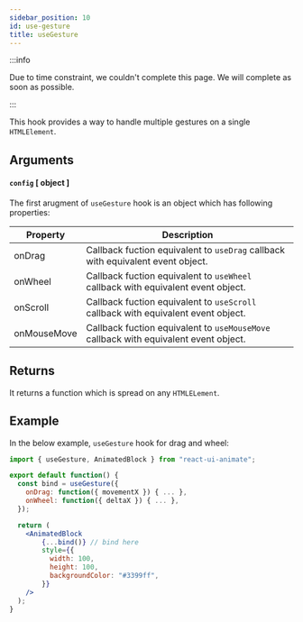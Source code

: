 ```yaml
---
sidebar_position: 10
id: use-gesture
title: useGesture
---
```


:::info

Due to time constraint, we couldn't complete this page. We will complete as soon as possible.

:::

This hook provides a way to handle multiple gestures on a single `HTMLElement`.

## Arguments

#### `config` [ object ]

The first arugment of `useGesture` hook is an object which has following properties:

| Property    | Description                                                                          |
| ----------- | ------------------------------------------------------------------------------------ |
| onDrag      | Callback fuction equivalent to `useDrag` callback with equivalent event object.      |
| onWheel     | Callback fuction equivalent to `useWheel` callback with equivalent event object.     |
| onScroll    | Callback fuction equivalent to `useScroll` callback with equivalent event object.    |
| onMouseMove | Callback fuction equivalent to `useMouseMove` callback with equivalent event object. |

## Returns

It returns a function which is spread on any `HTMLELement`.

## Example

In the below example, `useGesture` hook for drag and wheel:

```jsx
import { useGesture, AnimatedBlock } from "react-ui-animate";

export default function() {
  const bind = useGesture({
    onDrag: function({ movementX }) { ... },
    onWheel: function({ deltaX }) { ... },
  });

  return (
    <AnimatedBlock
        {...bind()} // bind here
        style={{
          width: 100,
          height: 100,
          backgroundColor: "#3399ff",
        }}
    />
  );
}
```
